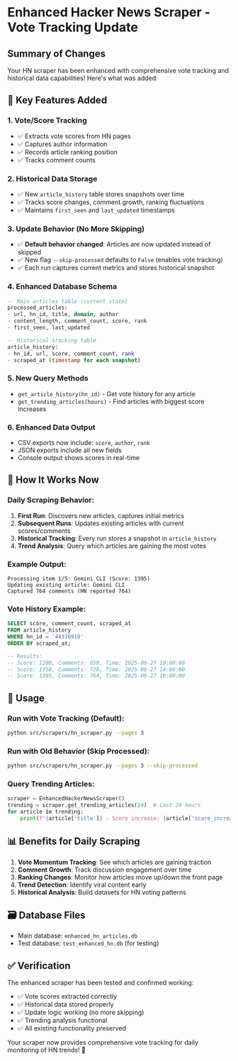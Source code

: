 # Enhanced Hacker News Scraper - Vote Tracking Update

## Summary of Changes

Your HN scraper has been enhanced with comprehensive vote tracking and historical data capabilities! Here's what was added:

## 🎯 Key Features Added

### 1. **Vote/Score Tracking**
- ✅ Extracts vote scores from HN pages
- ✅ Captures author information
- ✅ Records article ranking position
- ✅ Tracks comment counts

### 2. **Historical Data Storage**
- ✅ New `article_history` table stores snapshots over time
- ✅ Tracks score changes, comment growth, ranking fluctuations
- ✅ Maintains `first_seen` and `last_updated` timestamps

### 3. **Update Behavior (No More Skipping)**
- ✅ **Default behavior changed**: Articles are now updated instead of skipped
- ✅ New flag `--skip-processed` defaults to `False` (enables vote tracking)
- ✅ Each run captures current metrics and stores historical snapshot

### 4. **Enhanced Database Schema**
```sql
-- Main articles table (current state)
processed_articles:
- url, hn_id, title, domain, author
- content_length, comment_count, score, rank
- first_seen, last_updated

-- Historical tracking table
article_history:
- hn_id, url, score, comment_count, rank
- scraped_at (timestamp for each snapshot)
```

### 5. **New Query Methods**
- `get_article_history(hn_id)` - Get vote history for any article
- `get_trending_articles(hours)` - Find articles with biggest score increases

### 6. **Enhanced Data Output**
- CSV exports now include: `score`, `author`, `rank`
- JSON exports include all new fields
- Console output shows scores in real-time

## 🚀 How It Works Now

### Daily Scraping Behavior:
1. **First Run**: Discovers new articles, captures initial metrics
2. **Subsequent Runs**: Updates existing articles with current scores/comments
3. **Historical Tracking**: Every run stores a snapshot in `article_history`
4. **Trend Analysis**: Query which articles are gaining the most votes

### Example Output:
```
Processing item 1/5: Gemini CLI (Score: 1395)
Updating existing article: Gemini CLI
Captured 764 comments (HN reported 764)
```

### Vote History Example:
```sql
SELECT score, comment_count, scraped_at 
FROM article_history 
WHERE hn_id = '44376919'
ORDER BY scraped_at;

-- Results:
-- Score: 1200, Comments: 650, Time: 2025-06-27 10:00:00
-- Score: 1350, Comments: 720, Time: 2025-06-27 14:00:00  
-- Score: 1395, Comments: 764, Time: 2025-06-27 18:00:00
```

## 🔧 Usage

### Run with Vote Tracking (Default):
```bash
python src/scrapers/hn_scraper.py --pages 3
```

### Run with Old Behavior (Skip Processed):
```bash
python src/scrapers/hn_scraper.py --pages 3 --skip-processed
```

### Query Trending Articles:
```python
scraper = EnhancedHackerNewsScraper()
trending = scraper.get_trending_articles(24)  # Last 24 hours
for article in trending:
    print(f"{article['title']} - Score increase: {article['score_increase']}")
```

## 📊 Benefits for Daily Scraping

1. **Vote Momentum Tracking**: See which articles are gaining traction
2. **Comment Growth**: Track discussion engagement over time  
3. **Ranking Changes**: Monitor how articles move up/down the front page
4. **Trend Detection**: Identify viral content early
5. **Historical Analysis**: Build datasets for HN voting patterns

## 🗃️ Database Files
- Main database: `enhanced_hn_articles.db`
- Test database: `test_enhanced_hn.db` (for testing)

## ✅ Verification
The enhanced scraper has been tested and confirmed working:
- ✅ Vote scores extracted correctly
- ✅ Historical data stored properly
- ✅ Update logic working (no more skipping)
- ✅ Trending analysis functional
- ✅ All existing functionality preserved

Your scraper now provides comprehensive vote tracking for daily monitoring of HN trends! 🎉
